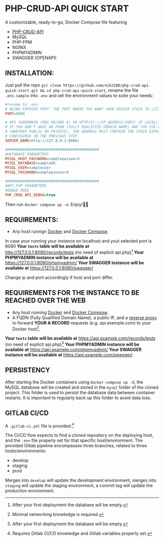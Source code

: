# PHP-CRUD-API QUICK START
A customizable, ready-to-go, Docker Compose file featuring
- [PHP-CRUD-API](https://github.com/mevdschee/php-crud-api)
- MySQL
- PHP-FPM
- NGINX
- PHPMYADMIN
- SWAGGER (OPENAPI)

## INSTALLATION:

Just pull the repo `git clone https://github.com/nik2208/php-crud-api-quick-start.git && cd php-crud-api-quick-start`, rename the file `.env.sample` into `.env` and set the environment values to suite your needs:

```ini
#rename to .env
# NGINX EXPOSED PORT: THE PORT WHERE YOU WANT YOUR DOCKER STACK TO LISTEN.
PORT=8080

# API SUBDOMAIN (DNS RECORD A) OR HTTP(S)://IP_ADDRESS:PORT/ IF LOCALLY DEPLOYED
# IF YOU DON'T HAVE AN FQDN (FULLY QUALIFIED DOMAIN NAME) AND YOU USE AN IP ADDRESS
# (WHETHER PUBLIC OR PRIVATE), THE ADDRESS MUST CONTAIN THE STACK-EXPOSED PORT AS
# CONFIGURED IN THE PREVIOUS STEP.
SERVER_NAME=http://127.0.0.1:8080/

###########################################
#DATABASE PARAMETERS
MYSQL_ROOT_PASSWORD=samplepassword
MYSQL_DATABASE=sampledb
MYSQL_USER=sampleuser
MYSQL_PASSWORD=samplepassword

###########################################
#API.PHP PARAMETERS
#DEBUG MODE
PHP_CRUD_API_DEBUG=true
```

Then run `docker compose up -d`. Enjoy!🎉🚀

## REQUIREMENTS:
- Any host runnign [Docker](https://docs.docker.com/engine/install/) and [Docker Compose](https://docs.docker.com/compose/install/).

In case your running your instance on localhost and yout selected port is 8080
**Your `tests` table will be available at**
http://127.0.0.1:8080/records/tests (no need of explicit api.php)[^1]
**Your PHPMYADMIN instance will be available at**
https://127.0.0.1:8080/phpmyadmin/
**Your SWAGGER instance will be available at**
https://127.0.0.1:8080/swagger/

Change ip and port accordingly if host and port differ.

[^1]:After your first deployment the database will be empty.



## REQUIREMENTS FOR THE INSTANCE TO BE REACHED OVER THE WEB
- Any host running [Docker](https://docs.docker.com/engine/install/) and [Docker Compose](https://docs.docker.com/compose/install/).
- A FQDN (Fully Qualified Domain Name), a public IP, and a [reverse proxy](https://nginxproxymanager.com/) to forward **YOUR A RECORD** requests (e.g. api.exemple.com) to your Docker host[^2].

**Your `tests` table will be available at**
https://api.example.com/records/tests (no need of explicit api.php)[^1]
**Your PHPMYADMIN instance will be available at**
https://api.example.com/phpmyadmin/
**Your SWAGGER instance will be available at**
https://api.example.com/swagger/


[^2]:Minimal networking knowledge is required.

## PERSISTENCY
After starting the Docker containers using `docker-compose up -d`, the MySQL database will be created and stored in the `mysql` folder of the cloned project. This folder is used to persist the database data between container restarts. It is important to regularly back up this folder to avoid data loss.

## GITLAB CI/CD
A `.gitlab-ci.yml` file is provided.[^3]
[^3]:Requires Gitlab CI/CD knowledge and Gitlab variables properly set.

The CI/CD flow expects to find a cloned repository on the deploying host, and the `.env` file properly set for that specific host/environment.
The provided Gitlab pipeline encompasses three branches, related to three hosts/environments:
- develop
- staging
- prod

Merges into `develop` will update the development environment, merges into `staging` will update the staging environment, a commit tag will update the production environment.
